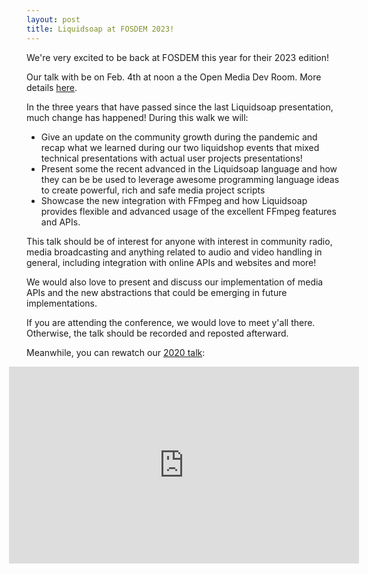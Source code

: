 ```yaml
---
layout: post
title: Liquidsoap at FOSDEM 2023!
---
```


We're very excited to be back at FOSDEM this year for their 2023 edition!

Our talk with be on Feb. 4th at noon a the Open Media Dev Room. More details [here](https://fosdem.org/2023/schedule/event/om_liquidsoap/).

In the three years that have passed since the last Liquidsoap presentation, much change has happened! During this walk we will:
* Give an update on the community growth during the pandemic and recap what we learned during our two liquidshop events that mixed technical presentations with actual user projects presentations!
* Present some the recent advanced in the Liquidsoap language and how they can be be used to leverage awesome programming language ideas to create powerful, rich and safe media project scripts
* Showcase the new integration with FFmpeg and how Liquidsoap provides flexible and advanced usage of the excellent FFmpeg features and APIs.

This talk should be of interest for anyone with interest in community radio, media broadcasting and anything related to audio and video handling in general, including integration with online APIs and websites and more!

We would also love to present and discuss our implementation of media APIs and the new abstractions that could be emerging in future implementations.

If you are attending the conference, we would love to meet y'all there. Otherwise, the talk should be recorded and reposted afterward.

Meanwhile, you can rewatch our [2020 talk](https://archive.fosdem.org/2020/schedule/event/om_liquidsoap/):

<div style="display: grid; grid-template-columns: repeat(1, minmax(0, 1fr)); justify-items: center;">
  <div>
    <iframe width="560" height="315" src="https://www.youtube.com/watch?v=GmMUuKyy6hY" frameborder="0" allow="accelerometer; autoplay; clipboard-write; encrypted-media; gyroscope; picture-in-picture" allowfullscreen=""></iframe>
  </div>
</div>
